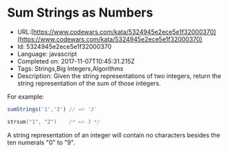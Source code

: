 # Sum Strings as Numbers

 - URL:[https://www.codewars.com/kata/5324945e2ece5e1f32000370](https://www.codewars.com/kata/5324945e2ece5e1f32000370)
 - Id: 5324945e2ece5e1f32000370
 - Language: javascript
 - Completed on: 2017-11-07T10:45:31.215Z
 - Tags: Strings,Big Integers,Algorithms
 - Description:
Given the string representations of two integers, return the string representation of the sum of those integers.

For example:
```javascript
sumStrings('1','2') // => '3'
```
```c
strsum("1", "2")    /* => 3 */
```

A string representation of an integer will contain no characters besides the ten numerals "0" to "9".
